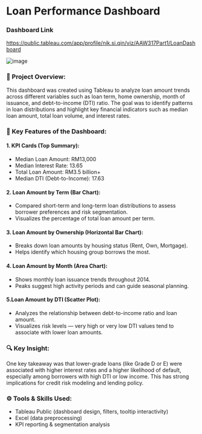 # Loan Performance Dashboard

### Dashboard Link
https://public.tableau.com/app/profile/nik.si.qin/viz/AAW317Part1/LoanDashboard 

![image](https://github.com/user-attachments/assets/8815f599-2b0a-4182-86a1-de3dd596b502)

### 📝 Project Overview:
This dashboard was created using Tableau to analyze loan amount trends across different variables such as loan term, home ownership, month of issuance, and debt-to-income (DTI) ratio. The goal was to identify patterns in loan distributions and highlight key financial indicators such as median loan amount, total loan volume, and interest rates.

### 🧩 Key Features of the Dashboard:   
#### 1. KPI Cards (Top Summary):   
- Median Loan Amount: RM13,000   
- Median Interest Rate: 13.65   
- Total Loan Amount: RM3.5 billion+   
- Median DTI (Debt-to-Income): 17.63   

#### 2. Loan Amount by Term (Bar Chart):   
- Compared short-term and long-term loan distributions to assess borrower preferences and risk segmentation. 
- Visualizes the percentage of total loan amount per term.   

#### 3. Loan Amount by Ownership (Horizontal Bar Chart):   
- Breaks down loan amounts by housing status (Rent, Own, Mortgage).   
- Helps identify which housing group borrows the most.   

#### 4. Loan Amount by Month (Area Chart):   
- Shows monthly loan issuance trends throughout 2014.   
- Peaks suggest high activity periods and can guide seasonal planning.   

#### 5.Loan Amount by DTI (Scatter Plot):   
- Analyzes the relationship between debt-to-income ratio and loan amount.   
- Visualizes risk levels — very high or very low DTI values tend to associate with lower loan amounts.

### 🔍 Key Insight:   
One key takeaway was that lower-grade loans (like Grade D or E) were associated with higher interest rates and a higher likelihood of default, especially among borrowers with high DTI or low income. This has strong implications for credit risk modeling and lending policy.   

### ⚙️ Tools & Skills Used:    
- Tableau Public (dashboard design, filters, tooltip interactivity)   
- Excel (data preprocessing)   
- KPI reporting & segmentation analysis   
